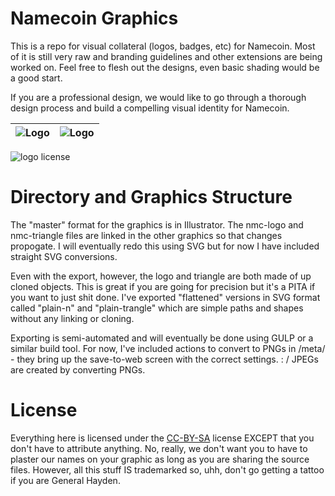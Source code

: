 Namecoin Graphics
=================

This is a repo for visual collateral (logos, badges, etc) for Namecoin.  Most of it is still very raw and branding guidelines and other extensions are being worked on.  Feel free to flesh out the designs, even basic shading would be a good start.

If you are a professional design, we would like to go through a thorough design process and build a compelling visual identity for Namecoin.

| ![Logo](https://raw.github.com/indolering/nmc-graphics/master/png/250/nmc-coinage-front.png) |      ![Logo](https://raw.github.com/indolering/nmc-graphics/master/png/250/nmc-coinage-back.png) |
| :-----------: | -----------: |

![logo license](http://i.creativecommons.org/l/by-sa/4.0/80x15.png)

Directory and Graphics Structure
================================
The "master" format for the graphics is in Illustrator.  The nmc-logo and nmc-triangle files are linked in the other graphics so that changes propogate.  I will eventually redo this using SVG but for now I have included straight SVG conversions.

Even with the export, however, the logo and triangle are both made of up cloned objects. This is great if you are going for precision but it's a PITA if you want to just shit done.  I've exported "flattened" versions in SVG format called "plain-n" and "plain-trangle" which are simple paths and shapes without any linking or cloning.

Exporting is semi-automated and will eventually be done using GULP or a similar build tool.  For now, I've included actions to convert to PNGs in /meta/ - they bring up the save-to-web screen with the correct settings. : /  JPEGs are created by converting PNGs.

License
=======
Everything here is licensed under the [CC-BY-SA](http://creativecommons.org/licenses/by-sa/4.0/deed.en_US) license EXCEPT that you don't have to attribute anything.  No, really, we don't want you to have to plaster our names on your graphic as long as you are sharing the source files.  However, all this stuff IS trademarked so, uhh, don't go getting a tattoo if you are General Hayden. 
